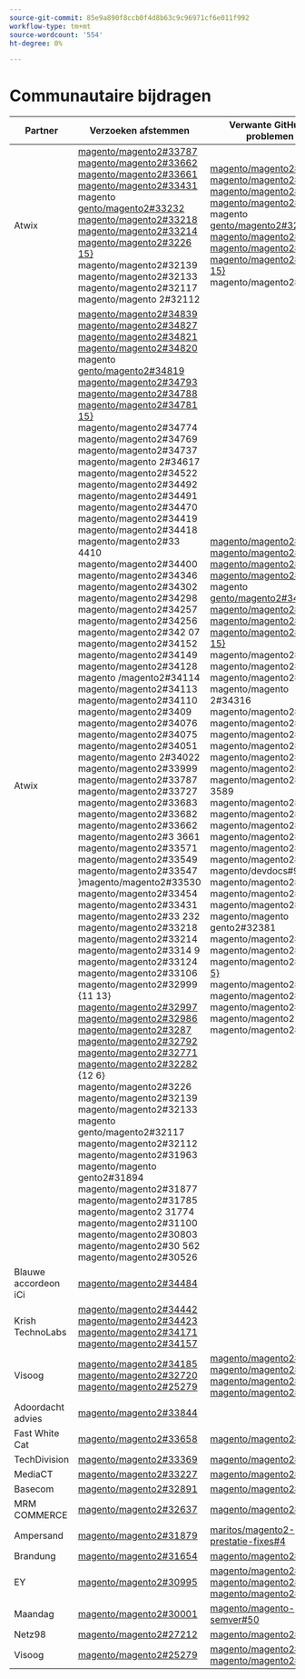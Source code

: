 ```yaml
---
source-git-commit: 85e9a890f8ccb0f4d8b63c9c96971cf6e011f992
workflow-type: tm+mt
source-wordcount: '554'
ht-degree: 0%

---
```

# Communautaire bijdragen

| Partner | Verzoeken afstemmen | Verwante GitHub-problemen |
| ------- | ------- | ------- |
| Atwix | [ magento/magento2#33787 ](https://github.com/magento/magento2/pull/33787) [ magento/magento2#33662 ](https://github.com/magento/magento2/pull/33662) [ magento/magento2#33661 ](https://github.com/magento/magento2/pull/33661) [ magento/magento2#33431 ](https://github.com/magento/magento2/pull/33431) magento [ gento/magento2#33232 ](https://github.com/magento/magento2/pull/33232) [ magento/magento2#33218 ](https://github.com/magento/magento2/pull/33218) [ magento/magento2#33214 ](https://github.com/magento/magento2/pull/33214) [ magento/magento2#3226 15} ](https://github.com/magento/magento2/pull/32226) magento/magento2#32139 [ ](https://github.com/magento/magento2/pull/32139) magento/magento2#32133 [ ](https://github.com/magento/magento2/pull/32133) magento/magento2#32117 [ ](https://github.com/magento/magento2/pull/32117) magento/magento 2#32112 [](https://github.com/magento/magento2/pull/32112) | [ magento/magento2#33689 ](https://github.com/magento/magento2/issues/33689) [ magento/magento2#33635 ](https://github.com/magento/magento2/issues/33635) [ magento/magento2#33556 ](https://github.com/magento/magento2/issues/33556) [ magento/magento2#33806 ](https://github.com/magento/magento2/issues/33806) magento [ gento/magento2#32381 ](https://github.com/magento/magento2/issues/32381) [ magento/magento2#33786 ](https://github.com/magento/magento2/issues/33786) [ magento/magento2#33785 ](https://github.com/magento/magento2/issues/33785) [ magento/magento2#33784 15} ](https://github.com/magento/magento2/issues/33784) magento/magento2#33775 [](https://github.com/magento/magento2/issues/33775) |
| Atwix | [ magento/magento2#34839 ](https://github.com/magento/magento2/pull/34839) [ magento/magento2#34827 ](https://github.com/magento/magento2/pull/34827) [ magento/magento2#34821 ](https://github.com/magento/magento2/pull/34821) [ magento/magento2#34820 ](https://github.com/magento/magento2/pull/34820) magento [ gento/magento2#34819 ](https://github.com/magento/magento2/pull/34819) [ magento/magento2#34793 ](https://github.com/magento/magento2/pull/34793) [ magento/magento2#34788 ](https://github.com/magento/magento2/pull/34788) [ magento/magento2#34781 15} ](https://github.com/magento/magento2/pull/34781) magento/magento2#34774 [ ](https://github.com/magento/magento2/pull/34774) magento/magento2#34769 [ ](https://github.com/magento/magento2/pull/34769) magento/magento2#34737 [ ](https://github.com/magento/magento2/pull/34737) magento/magento 2#34617 [ ](https://github.com/magento/magento2/pull/34617) magento/magento2#34522 [ ](https://github.com/magento/magento2/pull/34522) magento/magento2#34492 [ ](https://github.com/magento/magento2/pull/34492) magento/magento2#34491 [ ](https://github.com/magento/magento2/pull/34491) magento/magento2#34470 [ ](https://github.com/magento/magento2/pull/34470) magento/magento2#34419 [ ](https://github.com/magento/magento2/pull/34419) magento/magento2#34418 [ ](https://github.com/magento/magento2/pull/34418) magento/magento2#33 4410 [ ](https://github.com/magento/magento2/pull/34410) magento/magento2#34400 [ ](https://github.com/magento/magento2/pull/34400) magento/magento2#34346 [ ](https://github.com/magento/magento2/pull/34346) magento/magento2#34302 [ ](https://github.com/magento/magento2/pull/34302)magento/magento2#34298 [ ](https://github.com/magento/magento2/pull/34298) magento/magento2#34257 [ ](https://github.com/magento/magento2/pull/34257) magento/magento2#34256 [ ](https://github.com/magento/magento2/pull/34256) magento/magento2#342 07 [ ](https://github.com/magento/magento2/pull/34207) magento/magento2#34152 [ ](https://github.com/magento/magento2/pull/34152) magento/magento2#34149 [ ](https://github.com/magento/magento2/pull/34149) magento/magento2#34128 [ ](https://github.com/magento/magento2/pull/34128) magento /magento2#34114 [ ](https://github.com/magento/magento2/pull/34114) magento/magento2#34113 [ ](https://github.com/magento/magento2/pull/34113) magento/magento2#34110 [ ](https://github.com/magento/magento2/pull/34110) magento/magento2#3409 [ ](https://github.com/magento/magento2/pull/34099) magento/magento2#34076 [ ](https://github.com/magento/magento2/pull/34076) magento/magento2#34075 [ ](https://github.com/magento/magento2/pull/34075) magento/magento2#34051 [ ](https://github.com/magento/magento2/pull/34051) magento/magento 2#34022 [ ](https://github.com/magento/magento2/pull/34022) magento/magento2#33999 [ ](https://github.com/magento/magento2/pull/33999) magento/magento2#33787 [ ](https://github.com/magento/magento2/pull/33787) magento/magento2#33727 [ ](https://github.com/magento/magento2/pull/33727) magento/magento2#33683 [ ](https://github.com/magento/magento2/pull/33683) magento/magento2#33682 [ ](https://github.com/magento/magento2/pull/33682) magento/magento2#33662 [ ](https://github.com/magento/magento2/pull/33662) magento/magento2#3 3661 [ ](https://github.com/magento/magento2/pull/33661) magento/magento2#33571 [ ](https://github.com/magento/magento2/pull/33571) magento/magento2#33549 [ ](https://github.com/magento/magento2/pull/33549) magento/magento2#33547 [ ](https://github.com/magento/magento2/pull/33547)}magento/magento2#33530 [ ](https://github.com/magento/magento2/pull/33530) magento/magento2#33454 [ ](https://github.com/magento/magento2/pull/33454) magento/magento2#33431 [ ](https://github.com/magento/magento2/pull/33431) magento/magento2#33 232 [ ](https://github.com/magento/magento2/pull/33232) magento/magento2#33218 [ ](https://github.com/magento/magento2/pull/33218) magento/magento2#33214 [ ](https://github.com/magento/magento2/pull/33214) magento/magento2#3314 9 [ ](https://github.com/magento/magento2/pull/33149) magento/magento2#33124 [ ](https://github.com/magento/magento2/pull/33124) magento/magento2#33106 [ ](https://github.com/magento/magento2/pull/33106) magento/magento2#32999 {11 13} [ magento/magento2#32997 ](https://github.com/magento/magento2/pull/32999) [ magento/magento2#32986 ](https://github.com/magento/magento2/pull/32997) [ magento/magento2#3287 ](https://github.com/magento/magento2/pull/32986) [ magento/magento2#32792 ](https://github.com/magento/magento2/pull/32877) [ magento/magento2#32771 ](https://github.com/magento/magento2/pull/32792) [ magento/magento2#32282 ](https://github.com/magento/magento2/pull/32771) {12 6} magento/magento2#3226 [ ](https://github.com/magento/magento2/pull/32282) magento/magento2#32139 [ ](https://github.com/magento/magento2/pull/32226) magento/magento2#32133 [ ](https://github.com/magento/magento2/pull/32139) magento gento/magento2#32117 [ ](https://github.com/magento/magento2/pull/32133) magento/magento2#32112 [ ](https://github.com/magento/magento2/pull/32117) magento/magento2#31963 [ ](https://github.com/magento/magento2/pull/32112) magento/magento gento2#31894 [ ](https://github.com/magento/magento2/pull/31963) magento/magento2#31877 [ ](https://github.com/magento/magento2/pull/31894) magento/magento2#31785 [ ](https://github.com/magento/magento2/pull/31877) magento/magento2 31774 [ ](https://github.com/magento/magento2/pull/31785) magento/magento2#31100 [ ](https://github.com/magento/magento2/pull/31774) magento/magento2#30803 [ ](https://github.com/magento/magento2/pull/31100) magento/magento2#30 562 [ ](https://github.com/magento/magento2/pull/30803) magento/magento2#30526 [](https://github.com/magento/magento2/pull/30562)[](https://github.com/magento/magento2/pull/30526) | [ magento/magento2#34579 ](https://github.com/magento/magento2/issues/34579) [ magento/magento2#34490 ](https://github.com/magento/magento2/issues/34490) [ magento/magento2#34422 ](https://github.com/magento/magento2/issues/34422) [ magento/magento2#34510 ](https://github.com/magento/magento2/issues/34510) magento [ gento/magento2#34414 ](https://github.com/magento/magento2/issues/34414) [ magento/magento2#34511 ](https://github.com/magento/magento2/issues/34511) [ magento/magento2#34435 ](https://github.com/magento/magento2/issues/34435) [ magento/magento2#34512 15} ](https://github.com/magento/magento2/issues/34512) magento/magento2#34317 [ ](https://github.com/magento/magento2/issues/34317) magento/magento2#32948 [ ](https://github.com/magento/magento2/issues/32948) magento/magento2#26254 [ ](https://github.com/magento/magento2/issues/26254) magento/magento 2#34316 [ ](https://github.com/magento/magento2/issues/34316) magento/magento2#34314 [ ](https://github.com/magento/magento2/issues/34314) magento/magento2#34313 [ ](https://github.com/magento/magento2/issues/34313) magento/magento2#34312 [ ](https://github.com/magento/magento2/issues/34312) magento/magento2#34311 [ ](https://github.com/magento/magento2/issues/34311) magento/magento2#34315 [ ](https://github.com/magento/magento2/issues/34315) magento/magento2#33747 [ ](https://github.com/magento/magento2/issues/33747) magento/magento2#33 3589 [ ](https://github.com/magento/magento2/issues/33589) magento/magento2#33689 [ ](https://github.com/magento/magento2/issues/33689) magento/magento2#33531 [ ](https://github.com/magento/magento2/issues/33531) magento/magento2#33635 [ ](https://github.com/magento/magento2/issues/33635)magento/magento2#33556 [ ](https://github.com/magento/magento2/issues/33556) magento/magento2#33806 [ ](https://github.com/magento/magento2/issues/33806) magento/magento2#32615 [ ](https://github.com/magento/magento2/issues/32615) magento/devdocs#924 8 [ ](https://github.com/magento/devdocs/issues/9248) magento/magento2#32991 [ ](https://github.com/magento/magento2/issues/32991) magento/magento2#32821 [ ](https://github.com/magento/magento2/issues/32821) magento/magento2#33788 [ ](https://github.com/magento/magento2/issues/33788) magento/magento gento2#32381 [ ](https://github.com/magento/magento2/issues/32381) magento/magento2#33786 [ ](https://github.com/magento/magento2/issues/33786) magento/magento2#33785 [ ](https://github.com/magento/magento2/issues/33785) magento/magento2#33784 [ 5} ](https://github.com/magento/magento2/issues/33784) magento/magento2#33775 [ ](https://github.com/magento/magento2/issues/33775) magento/magento2#33783 [ ](https://github.com/magento/magento2/issues/33783) magento/magento2#30828 [ ](https://github.com/magento/magento2/issues/30828) magento/magento2 33774 [ ](https://github.com/magento/magento2/issues/33774) magento/magento2#33773 [](https://github.com/magento/magento2/issues/33773) |
| Blauwe accordeon iCi | [ magento/magento2#34484 ](https://github.com/magento/magento2/pull/34484) |  |
| Krish TechnoLabs | [ magento/magento2#34442 ](https://github.com/magento/magento2/pull/34442) [ magento/magento2#34423 ](https://github.com/magento/magento2/pull/34423) [ magento/magento2#34171 ](https://github.com/magento/magento2/pull/34171) [ magento/magento2#34157 ](https://github.com/magento/magento2/pull/34157) |  |
| Visoog | [ magento/magento2#34185 ](https://github.com/magento/magento2/pull/34185) [ magento/magento2#32720 ](https://github.com/magento/magento2/pull/32720) [ magento/magento2#25279 ](https://github.com/magento/magento2/pull/25279) | [ magento/magento2#34513 ](https://github.com/magento/magento2/issues/34513) [ magento/magento2#34356 ](https://github.com/magento/magento2/issues/34356) [ magento/magento2#29647 ](https://github.com/magento/magento2/issues/29647) [ magento/magento2#30241 ](https://github.com/magento/magento2/issues/30241) |
| Adoordacht advies | [ magento/magento2#33844 ](https://github.com/magento/magento2/pull/33844) |  |
| Fast White Cat | [ magento/magento2#33658 ](https://github.com/magento/magento2/pull/33658) | [ magento/magento2#33839 ](https://github.com/magento/magento2/issues/33839) |
| TechDivision | [ magento/magento2#33369 ](https://github.com/magento/magento2/pull/33369) | [ magento/magento2#34451 ](https://github.com/magento/magento2/issues/34451) |
| MediaCT | [ magento/magento2#33227 ](https://github.com/magento/magento2/pull/33227) | [ magento/magento2#33984 ](https://github.com/magento/magento2/issues/33984) |
| Basecom | [ magento/magento2#32891 ](https://github.com/magento/magento2/pull/32891) | [ magento/magento2#32885 ](https://github.com/magento/magento2/issues/32885) |
| MRM COMMERCE | [ magento/magento2#32637 ](https://github.com/magento/magento2/pull/32637) | [ magento/magento2#32636 ](https://github.com/magento/magento2/issues/32636) |
| Ampersand | [ magento/magento2#31879 ](https://github.com/magento/magento2/pull/31879) | [ maritos/magento2-prestatie-fixes#4 ](https://github.com/maritos/magento2-performance-fixes/issues/4) |
| Brandung | [ magento/magento2#31654 ](https://github.com/magento/magento2/pull/31654) | [ magento/magento2#30948 ](https://github.com/magento/magento2/issues/30948) |
| EY | [ magento/magento2#30995 ](https://github.com/magento/magento2/pull/30995) | [ magento/magento2#31019 ](https://github.com/magento/magento2/issues/31019) [ magento/magento2#32625 ](https://github.com/magento/magento2/issues/32625) [ magento/magento2#33696 ](https://github.com/magento/magento2/issues/33696) |
| Maandag | [ magento/magento2#30001 ](https://github.com/magento/magento2/pull/30001) | [ magento/magento-semver#50 ](https://github.com/magento/magento-semver/issues/50) |
| Netz98 | [ magento/magento2#27212 ](https://github.com/magento/magento2/pull/27212) | [ magento/magento2#29609 ](https://github.com/magento/magento2/issues/29609) |
| Visoog | [ magento/magento2#25279 ](https://github.com/magento/magento2/pull/25279) | [ magento/magento2#29647 ](https://github.com/magento/magento2/issues/29647) [ magento/magento2#30241 ](https://github.com/magento/magento2/issues/30241) |
